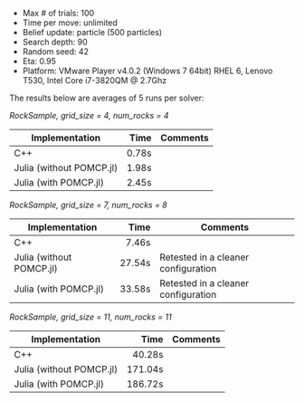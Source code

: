 - Max # of trials:	100
- Time per move:	unlimited
- Belief update:	particle (500 particles)
- Search depth:		90
- Random seed:		42
- Eta:				0.95
- Platform:			VMware Player v4.0.2 (Windows 7 64bit) RHEL 6,
					Lenovo T530, Intel Core i7-3820QM @ 2.7Ghz

The results below are averages of 5 runs per solver:

*RockSample, grid_size = 4, num_rocks = 4*

|Implementation				|Time			|Comments											|
----------------------------|--------------:|---------------------------------------------------|
|C++ 						|0.78s			|													|
|Julia (without POMCP.jl)	|1.98s			|													|
|Julia (with POMCP.jl)		|2.45s			|													|

*RockSample, grid_size = 7, num_rocks = 8*

|Implementation				|Time			|Comments											|
----------------------------|--------------:|---------------------------------------------------|
|C++ 						|7.46s			|													|
|Julia (without POMCP.jl)	|27.54s			|Retested in a cleaner configuration				|
|Julia (with POMCP.jl)		|33.58s			|Retested in a cleaner configuration				|

*RockSample, grid_size = 11, num_rocks = 11*

|Implementation				|Time			|Comments											|
----------------------------|--------------:|---------------------------------------------------|
|C++ 						|40.28s			|													|
|Julia (without POMCP.jl)	|171.04s		|													|
|Julia (with POMCP.jl)		|186.72s		|													|